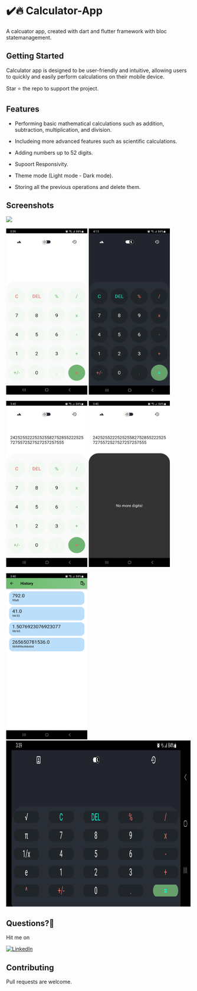 # ✔️🔥 Calculator-App

A calcuator app, created with dart and flutter framework with bloc statemanagement.

## Getting Started

Calculator app is designed to be user-friendly and intuitive, allowing users to quickly and easily perform calculations on their mobile device.

Star ⭐ the repo to support the project.

## Features

- Performing basic mathematical calculations such as addition, subtraction, multiplication, and division. 

- Includeing more advanced features such as scientific calculations.

- Adding numbers up to 52 digits.

- Supoort Responsivity.

- Theme mode (Light mode - Dark mode).

- Storing all the previous operations and delete them.

## Screenshots

<img src = "assets/depositphotos_311476502-stock-illustration-white-line-calculator-icon-isolated.png" height = "450" >

<p float="left">
  <img src="screenshots/Screenshot_20230313_033911.jpg" width="220" height = "450"/>
  <img src="screenshots/Screenshot_20230313_041356.jpg" width="220" height = "450"/> 
</p>

<p float="left">
  <img src="screenshots/Screenshot_20230313_034032.jpg" width="220" height = "450"/>
  <img src="screenshots/Screenshot_20230313_034035.jpg" width="220" height = "450"/> 
</p>

<p float="left">
  <img src="screenshots/Screenshot_20230313_034007.jpg" width="220" height = "450"/>
  <img src="screenshots/Screenshot_20230313_033927.jpg" width="500" height = "450"/> 
</p>

## Questions?🤔

Hit me on

[![LinkedIn](https://user-images.githubusercontent.com/35039342/55471530-94b34280-5627-11e9-8c0e-6fe86a8406d6.png)](https://www.linkedin.com/in/bassam-jawish/)

## Contributing

Pull requests are welcome.
